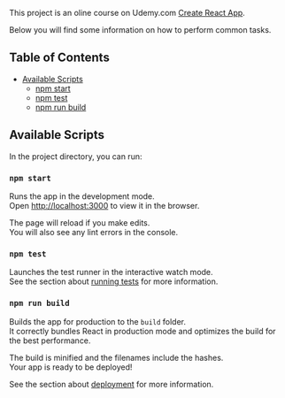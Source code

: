 This project is an oline course on Udemy.com [Create React App](https://www.udemy.com/course/react-the-complete-guide-incl-redux/).

Below you will find some information on how to perform common tasks.<br>

## Table of Contents

-   [Available Scripts](#available-scripts)
    -   [npm start](#npm-start)
    -   [npm test](#npm-test)
    -   [npm run build](#npm-run-build)

## Available Scripts

In the project directory, you can run:

### `npm start`

Runs the app in the development mode.<br>
Open [http://localhost:3000](http://localhost:3000) to view it in the browser.

The page will reload if you make edits.<br>
You will also see any lint errors in the console.

### `npm test`

Launches the test runner in the interactive watch mode.<br>
See the section about [running tests](#running-tests) for more information.

### `npm run build`

Builds the app for production to the `build` folder.<br>
It correctly bundles React in production mode and optimizes the build for the best performance.

The build is minified and the filenames include the hashes.<br>
Your app is ready to be deployed!

See the section about [deployment](#deployment) for more information.
